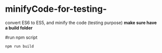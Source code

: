 # minifyCode-for-testing-
convert ES6 to ES5, and minify the code (testing purpose)
**make sure have a build folder** 

#run npm script
```
npm run build
```
